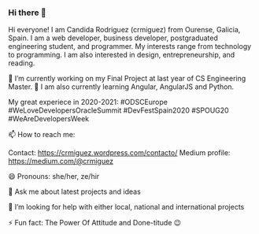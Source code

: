 ### Hi there 👋

Hi everyone! I am Candida Rodriguez (crmiguez) from Ourense, Galicia, Spain. I am a web developer, business developer, postgraduated engineering student, and programmer. My interests range from technology to programming. I am also interested in design, entrepreneurship, and reading.

🔭 I’m currently working on my Final Project at last year of CS Engineering Master. 🌱 I am also currently learning Angular, AngularJS and Python.

My great experiece in 2020-2021: #ODSCEurope #WeLoveDevelopersOracleSummit #DevFestSpain2020 #SPOUG20 #WeAreDevelopersWeek

📫 How to reach me: 

Contact: https://crmiguez.wordpress.com/contacto/
Medium profile: https://medium.com/@crmiguez

😄 Pronouns: she/her, ze/hir

💬 Ask me about latest projects and ideas

🤔 I’m looking for help with either local, national and international projects

⚡ Fun fact: The Power Of Attitude and Done-titude :wink:


